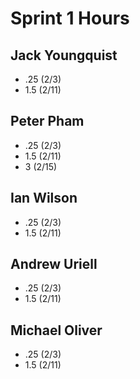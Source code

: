 # Sprint 1 Hours

## Jack Youngquist
  
- .25 (2/3)
- 1.5 (2/11)

## Peter Pham

- .25 (2/3)
- 1.5 (2/11)
- 3 (2/15)

## Ian Wilson

- .25 (2/3)
- 1.5 (2/11)

## Andrew Uriell

- .25 (2/3)
- 1.5 (2/11)

## Michael Oliver

- .25 (2/3)
- 1.5 (2/11)
